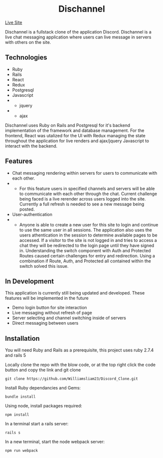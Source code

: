 <h1 align="center">Dischannel</h1>

[Live Site](https://dischannel.herokuapp.com/#/)

Dischannel is a fullstack clone of the application Discord. Dischannel is a live chat messaging application where users can live message in servers with others on the site.

## Technologies

* Ruby
* Rails
* React
* Redux
* Postgresql
* Javascript
* * jquery
* * ajax

Dischannel uses Ruby on Rails and Postgresql for it's backend implementation of the framework and database management. For the frontend, React was utalized for the UI with Redux managing the state throughout the application for live renders and ajax/jquery Javascript to interact with the backend.

## Features

* Chat messaging rendering within servers for users to communicate with each other.
* * For this feature users in specified channels and servers will be able to communicate with each other through the chat. Current challenge being faced is a live rerender across users logged into the site. Currently a full refresh is needed to see a new message being posted.
* User-authentication
* * Anyone is able to create a new user for this site to login and continue to use the same user in all sessions. The application also uses the users athentication in the session to determine available pages to be accessed. If a visitor to the site is not logged in and tries to access a chat they will be redirected to the login page until they have signed in. Understanding the switch component with Auth and Protected Routes caused certain challenges for entry and redirection. Using a combination if Route, Auth, and Protected all contained within the switch solved this issue.


## In Development

This application is currently still being updated and developed. These features will be implemented in the future

* Demo login button for site interaction
* Live messaging without refresh of page
* Server selecting and channel switching inside of servers
* Direct messaging between users

## Installation

You will need Ruby and Rails as a prerequisite, this project uses ruby 2.7.4 and rails 5

Locally clone the repo with the blow code, or at the top right click the code button and copy the link and git clone
```
git clone https://github.com/Williamsliam23/Discord_Clone.git
```
Install Ruby dependancies and Gems:
```
bundle install
```
Using node, install packages required:
```
npm install
```
In a terminal start a rails server:
```
rails s
```
In a new terminal, start the node webpack server:
```
npm run webpack
```
